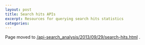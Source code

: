 ```yaml
---
layout: post
title: Search hits APIs
excerpt: Resources for querying search hits statistics
categories:
---
```


Page moved to [/api-search_analysis/2013/09/29/search-hits.html](/api-search_analysis/2013/09/29/search-hits.html) .

